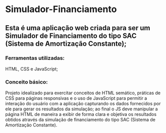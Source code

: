 # Simulador-Financiamento

## Esta é uma aplicação web criada para ser um Simulador de Financiamento do tipo SAC (Sistema de Amortização Constante);

### Ferramentas utilizadas:
HTML, CSS e JavaScript;


### Conceito básico:
Projeto idealizado para exercitar conceitos de HTML semático, práticas de CSS para páginas responsivas e o uso de JavaScript para permitir a interação do usuário com a aplicação capturando os dados fornecidos por ele para gerar os resultados da simulação; ao final o JS deve manipular a página HTML de maneira a exibir de forma clara e objetiva os resultados obtidos através da simulação de financiamento do tipo SAC (Sistema de Amortização Constante).
